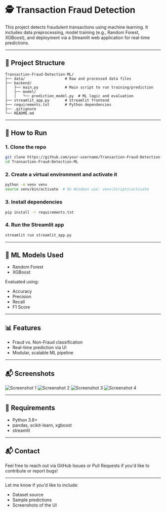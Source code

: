 
# 🕵️ Transaction Fraud Detection

This project detects fraudulent transactions using machine learning. It includes data preprocessing, model training (e.g., Random Forest, XGBoost), and deployment via a Streamlit web application for real-time predictions.

---

## 📁 Project Structure

```
Transaction-Fraud-Detection-ML/
├── data/                  # Raw and processed data files
├── backend/
│   ├── main.py            # Main script to run training/prediction
│   ├── model/
│   │   └── prediction_model.py  # ML logic and evaluation
├── streamlit_app.py       # Streamlit frontend
├── requirements.txt       # Python dependencies
├── .gitignore
└── README.md
```

---

## 🚀 How to Run

### 1. Clone the repo

```bash
git clone https://github.com/your-username/Transaction-Fraud-Detection-ML.git
cd Transaction-Fraud-Detection-ML
```

### 2. Create a virtual environment and activate it

```bash
python -m venv venv
source venv/bin/activate  # On Windows use: venv\Scripts\activate
```

### 3. Install dependencies

```bash
pip install -r requirements.txt
```

### 4. Run the Streamlit app

```bash
streamlit run streamlit_app.py
```

---

## 🧠 ML Models Used

* Random Forest
* XGBoost

Evaluated using:

* Accuracy
* Precision
* Recall
* F1 Score

---

## 📊 Features

* Fraud vs. Non-Fraud classification
* Real-time prediction via UI
* Modular, scalable ML pipeline

---

## 📬 Screenshots

![Screenshot 1](https://github.com/user-attachments/assets/2ff711a8-0f5e-4dfb-a623-67f69c1eee4b)
![Screenshot 2](https://github.com/user-attachments/assets/dfe065b8-74a7-4080-83eb-9b6282fddb61)
![Screenshot 3](https://github.com/user-attachments/assets/4d444bf7-bf68-4245-b52c-b78727f54da0)
![Screenshot 4](https://github.com/user-attachments/assets/743417b8-4969-4833-868a-1855b2409e44)

---

## 📌 Requirements

* Python 3.8+
* pandas, scikit-learn, xgboost
* streamlit

---

## 📬 Contact

Feel free to reach out via GitHub Issues or Pull Requests if you'd like to contribute or report bugs!

---

Let me know if you'd like to include:

* Dataset source
* Sample predictions
* Screenshots of the UI
